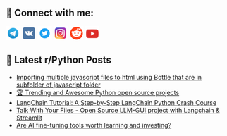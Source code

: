 ## 🔎 Connect with me:
[<img src="https://github.com/bullbesh/bullbesh/blob/main/images/Telegram.png" width="32" height="32" />](https://t.me/bullbesh)
[<img src="https://github.com/bullbesh/bullbesh/blob/main/images/VK.png" width="32" height="32" />](https://vk.com/bullbesh)
[<img src="https://github.com/bullbesh/bullbesh/blob/main/images/Twitter.png" width="32" height="32" />](https://twitter.com/bullbesh1)
[<img src="https://github.com/bullbesh/bullbesh/blob/main/images/Instagram.png" width="32" height="32" />](https://www.instagram.com/bullbesh)
[<img src="https://github.com/bullbesh/bullbesh/blob/main/images/Reddit.png" width="32" height="32" />](https://www.reddit.com/user/bullbesh)
[<img src="https://github.com/bullbesh/bullbesh/blob/main/images/YouTube.png" width="32" height="32" />](https://www.youtube.com/channel/UCtfjRs6uzgq5mfm8S06WTcg)

## 📕 Latest r/Python Posts
<!-- BLOG-POST-LIST:START -->
- [Importing multiple javascript files to html using Bottle that are in subfolder of javascript folder](https://www.reddit.com/r/Python/comments/13p0otf/importing_multiple_javascript_files_to_html_using/)
- [🏆 Trending and Awesome Python open source projects](https://www.reddit.com/r/Python/comments/13ox6ck/trending_and_awesome_python_open_source_projects/)
- [LangChain Tutorial: A Step-by-Step LangChain Python Crash Course](https://www.reddit.com/r/Python/comments/13owmh3/langchain_tutorial_a_stepbystep_langchain_python/)
- [Talk With Your Files - Open Source LLM-GUI project with Langchain &amp; Streamlit](https://www.reddit.com/r/Python/comments/13ov4uj/talk_with_your_files_open_source_llmgui_project/)
- [Are AI fine-tuning tools worth learning and investing?](https://www.reddit.com/r/Python/comments/13otmiw/are_ai_finetuning_tools_worth_learning_and/)
<!-- BLOG-POST-LIST:END -->
